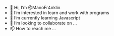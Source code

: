 - 👋 Hi, I’m @ManoFr4nklin
- 👀 I’m interested in learn and work with programs
- 🌱 I’m currently learning Javascript
- 💞️ I’m looking to collaborate on ...
- 📫 How to reach me ...

<!---
ManoFr4nklin/ManoFr4nklin is a ✨ special ✨ repository because its `README.md` (this file) appears on your GitHub profile.
You can click the Preview link to take a look at your changes.
--->
